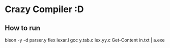 # Crazy Compiler :D

<!-- (to generate y.tab.h and y.tab.c) -->

## How to run

bison -y -d parser.y
flex lexar.l
gcc y.tab.c lex.yy.c
Get-Content in.txt | a.exe
